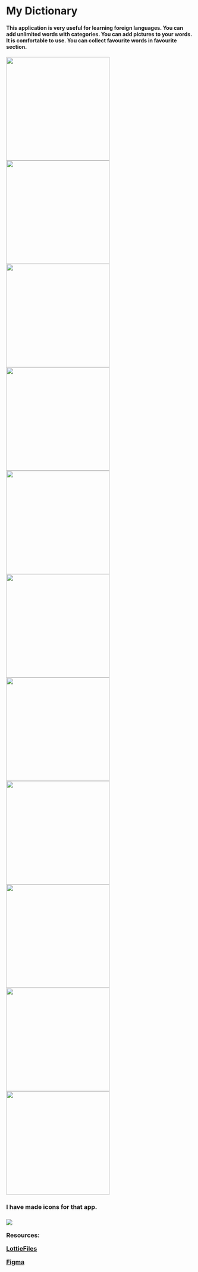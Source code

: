 # My Dictionary

<h4>This application is very useful for learning foreign languages. You can add unlimited words with categories. You can add pictures to your words.  It is comfortable to use. You can collect favourite words in favourite section.<h4>

<img src="images/video.gif" width = "278" > <img src="images/img_1.jpg" width = "278" > <img src="images/img_2.jpg" width = "278" >
<img src="images/img_3.jpg" width = "278" > <img src="images/img_4.jpg" width = "278" > <img src="images/img_5.jpg" width = "278" >
<img src="images/img_6.jpg" width = "278" > <img src="images/img_7.jpg" width = "278" > <img src="images/img_8.jpg" width = "278" >
<img src="images/img_9.jpg" width = "278" > <img src="images/img_10.jpg" width = "278" >



<h3>I have made icons for that app.<h3>

<img src="images/icons.png">

Resources:
 
<a href = "https://lottiefiles.com/80680-online-study">LottieFiles</a>

<a href = "https://www.figma.com/file/b04itioOHZFXmgeonQGMPw/My-Dictionary?node-id=0%3A1">Figma</a>

